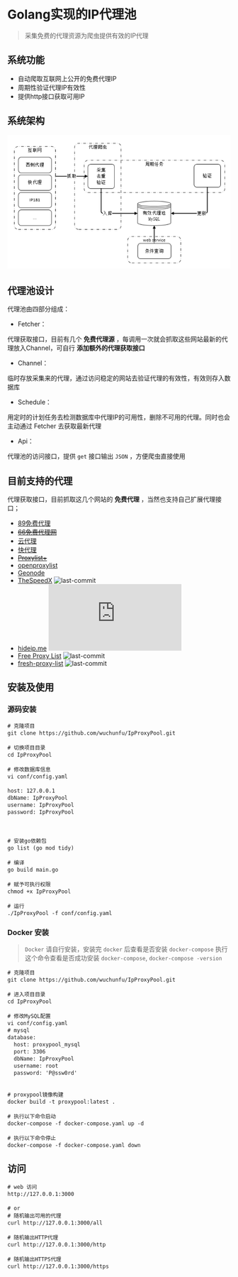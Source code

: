 # Golang实现的IP代理池

> 采集免费的代理资源为爬虫提供有效的IP代理

## 系统功能

- 自动爬取互联网上公开的免费代理IP
- 周期性验证代理IP有效性
- 提供http接口获取可用IP

## 系统架构

![architecture image](./docs/images/architecture.png)

## 代理池设计

代理池由四部分组成：

- Fetcher：

代理获取接口，目前有几个 **免费代理源** ，每调用一次就会抓取这些网站最新的代理放入Channel，可自行 **添加额外的代理获取接口** 

- Channel：

临时存放采集来的代理，通过访问稳定的网站去验证代理的有效性，有效则存入数据库

- Schedule：

用定时的计划任务去检测数据库中代理IP的可用性，删除不可用的代理。同时也会主动通过 Fetcher 去获取最新代理

- Api：

代理池的访问接口，提供 `get` 接口输出 `JSON` ，方便爬虫直接使用

## 目前支持的代理

代理获取接口，目前抓取这几个网站的 **免费代理** ，当然也支持自己扩展代理接口；

- [89免费代理](https://www.89ip.cn)
- [~~66免费代理网~~](http://www.66ip.cn)
- [云代理](http://www.ip3366.net)
- [快代理](http://www.kuaidaili.com)
- [~~Proxylist+~~](https://list.proxylistplus.com)
- [openproxylist](https://openproxylist.com/)
- [Geonode](https://geonode.com/)
- [TheSpeedX](https://github.com/TheSpeedX/PROXY-List) ![last-commit](https://img.shields.io/github/last-commit/TheSpeedX/PROXY-List)
- [hideip.me](https://github.com/zloi-user/hideip.me) ![last-commit](https://img.shields.io/github/last-commit/zloi-user/hideip.me)
- [Free Proxy List](https://github.com/proxifly/free-proxy-list) ![last-commit](https://img.shields.io/github/last-commit/proxifly/free-proxy-list)
- [fresh-proxy-list](https://github.com/vakhov/fresh-proxy-list) ![last-commit](https://img.shields.io/github/last-commit/vakhov/fresh-proxy-list)
  

## 安装及使用

### 源码安装

```shell
# 克隆项目
git clone https://github.com/wuchunfu/IpProxyPool.git

# 切换项目目录
cd IpProxyPool

# 修改数据库信息
vi conf/config.yaml

host: 127.0.0.1
dbName: IpProxyPool
username: IpProxyPool
password: IpProxyPool



# 安装go依赖包
go list (go mod tidy)

# 编译
go build main.go

# 赋予可执行权限
chmod +x IpProxyPool

# 运行
./IpProxyPool -f conf/config.yaml
```

### Docker 安装

> `Docker` 请自行安装，安装完 `docker` 后查看是否安装 `docker-compose`
> 执行这个命令查看是否成功安装 `docker-compose`, `docker-compose -version`

```shell
# 克隆项目
git clone https://github.com/wuchunfu/IpProxyPool.git

# 进入项目目录
cd IpProxyPool

# 修改MySQL配置 
vi conf/config.yaml
# mysql
database:
  host: proxypool_mysql
  port: 3306
  dbName: IpProxyPool
  username: root
  password: 'P@ssw0rd'


# proxypool镜像构建
docker build -t proxypool:latest .

# 执行以下命令启动
docker-compose -f docker-compose.yaml up -d

# 执行以下命令停止
docker-compose -f docker-compose.yaml down
```

## 访问

```shell
# web 访问
http://127.0.0.1:3000

# or
# 随机输出可用的代理
curl http://127.0.0.1:3000/all

# 随机输出HTTP代理
curl http://127.0.0.1:3000/http

# 随机输出HTTPS代理
curl http://127.0.0.1:3000/https
```

